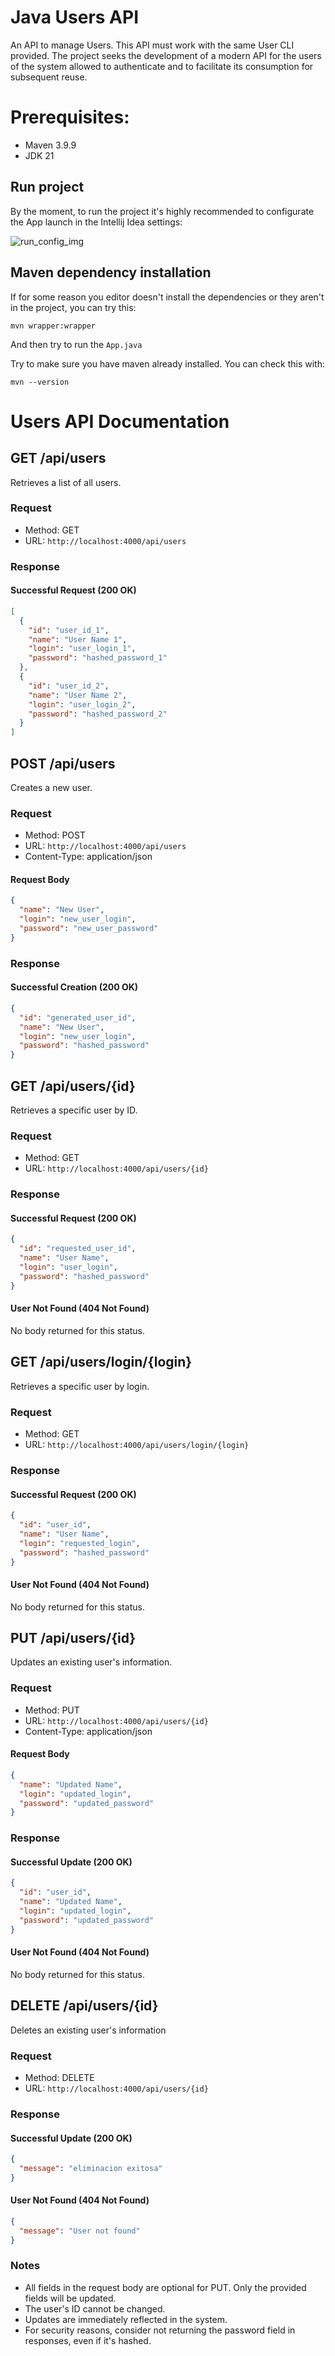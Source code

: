 # Java Users API

An API to manage Users. This API must work with the same User CLI provided. The project seeks the development of a modern API for the users of the system allowed to authenticate and to facilitate its consumption for subsequent reuse.

# Prerequisites:
- Maven 3.9.9 
- JDK 21

## Run project
By the moment, to run the project it's highly recommended to configurate the App launch in the Intellij Idea settings:

![run_config_img](./public/img/run_config.png)


## Maven dependency installation

If for some reason you editor doesn't install the dependencies or they aren't in the project, you can try this:

`mvn wrapper:wrapper`

And then try to run the `App.java`

Try to make sure you have maven already installed. You can check this with:

`mvn --version`

# Users API Documentation

## GET /api/users

Retrieves a list of all users.

### Request

- Method: GET
- URL: `http://localhost:4000/api/users`

### Response

#### Successful Request (200 OK)

```json
[
  {
    "id": "user_id_1",
    "name": "User Name 1",
    "login": "user_login_1",
    "password": "hashed_password_1"
  },
  {
    "id": "user_id_2",
    "name": "User Name 2",
    "login": "user_login_2",
    "password": "hashed_password_2"
  }
]
```

## POST /api/users

Creates a new user.

### Request

- Method: POST
- URL: `http://localhost:4000/api/users`
- Content-Type: application/json

#### Request Body

```json
{
  "name": "New User",
  "login": "new_user_login",
  "password": "new_user_password"
}
```

### Response

#### Successful Creation (200 OK)

```json
{
  "id": "generated_user_id",
  "name": "New User",
  "login": "new_user_login",
  "password": "hashed_password"
}
```

## GET /api/users/{id}

Retrieves a specific user by ID.

### Request

- Method: GET
- URL: `http://localhost:4000/api/users/{id}`

### Response

#### Successful Request (200 OK)

```json
{
  "id": "requested_user_id",
  "name": "User Name",
  "login": "user_login",
  "password": "hashed_password"
}
```

#### User Not Found (404 Not Found)

No body returned for this status.

## GET /api/users/login/{login}

Retrieves a specific user by login.

### Request

- Method: GET
- URL: `http://localhost:4000/api/users/login/{login}`

### Response

#### Successful Request (200 OK)

```json
{
  "id": "user_id",
  "name": "User Name",
  "login": "requested_login",
  "password": "hashed_password"
}
```

#### User Not Found (404 Not Found)

No body returned for this status.

## PUT /api/users/{id}

Updates an existing user's information.

### Request

- Method: PUT
- URL: `http://localhost:4000/api/users/{id}`
- Content-Type: application/json

#### Request Body

```json
{
  "name": "Updated Name",
  "login": "updated_login",
  "password": "updated_password"
}
```

### Response

#### Successful Update (200 OK)

```json
{
  "id": "user_id",
  "name": "Updated Name",
  "login": "updated_login",
  "password": "updated_password"
}
```

#### User Not Found (404 Not Found)

No body returned for this status.

## DELETE /api/users/{id}

Deletes an existing user's information

### Request

- Method: DELETE
- URL: `http://localhost:4000/api/users/{id}`

### Response

#### Successful Update (200 OK)

```json
{
  "message": "eliminacion exitosa"
}
```

#### User Not Found (404 Not Found)
```json
{
  "message": "User not found"
}
```

### Notes

- All fields in the request body are optional for PUT. Only the provided fields will be updated.
- The user's ID cannot be changed.
- Updates are immediately reflected in the system.
- For security reasons, consider not returning the password field in responses, even if it's hashed.
